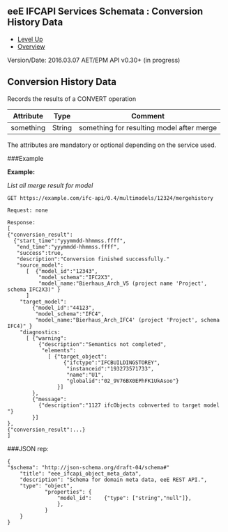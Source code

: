 ## eeE IFCAPI Services Schemata : Conversion History Data ##

* [Level Up](../README.md)
* [Overview](./README.md)

Version/Date: 2016.03.07 AET/EPM  API v0.30+ (in progress)


## Conversion History Data

Records the results of a CONVERT operation 
 
 Attribute   | Type | Comment |
-------------|------|---------|
something |String|something for resulting model after merge 

The attributes are mandatory or optional depending on the service used.


###Example

**Example:**

*List all merge result for model*

```
GET https://example.com/ifc-api/0.4/multimodels/12324/mergehistory

Request: none

Response:
[
{"conversion_result":
  {"start_time":"yyymmdd-hhmmss.ffff",
   "end_time":"yyymmdd-hhmmss.ffff",
   "success":true,
   "description":"Conversion finished successfully." 
   "source_model":
      [  {"model_id":"12343",
          "model_schema":"IFC2X3",
          "model_name:"Bierhaus_Arch_V5 (project name 'Project', schema IFC2X3)" }
      ]
    "target_model": 
        {"model_id":"44123",
         "model_schema":"IFC4",
         "model_name:"Bierhaus_Arch_IFC4' (project 'Project', schema IFC4)" }
    "diagnostics:
      [ {"warning": 
          {"description":"Semantics not completed",
           "elements":
             [ {"target_object":
                  {"ifctype":"IFCBUILDINGSTOREY",
                   "instanceid":"193273571733",
                   "name":"U1",
                   "globalid":"02_9V76BX0EPhFK1UkAsoo"}
                }]
        },
        {"message":
          {"description":"1127 ifcObjects cobnverted to target model "}
        }]
},
{"conversion_result":...}
]
```


###JSON rep:

```
{
"$schema": "http://json-schema.org/draft-04/schema#" 
	"title": "eee_ifcapi_object_meta_data",
	"description": "Schema for domain meta data, eeE REST API.",
	"type": "object",
			"properties": {
				"model_id":    {"type": ["string","null"]},
				},
			}
	}
}
```

